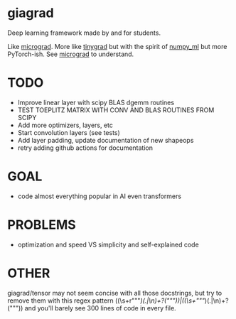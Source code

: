 # giagrad
Deep learning framework made by and for students.

Like [micrograd](https://youtu.be/VMj-3S1tku0). More like [tinygrad](https://github.com/geohot/tinygrad) but with the spirit of 
[numpy_ml](https://numpy-ml.readthedocs.io/en/latest/) but more PyTorch-ish. See [micrograd](https://youtu.be/VMj-3S1tku0) to understand.

# TODO
- Improve linear layer with scipy BLAS dgemm routines
- TEST TOEPLITZ MATRIX WITH CONV AND BLAS ROUTINES FROM SCIPY
- Add more optimizers, layers, etc
- Start convolution layers (see tests)
- Add layer padding, update documentation of new shapeops
- retry adding github actions for documentation

# GOAL
- code almost everything popular in AI even transformers

# PROBLEMS
- optimization and speed VS simplicity and self-explained code

# OTHER
giagrad/tensor may not seem concise with all those docstrings, but try to remove them
with this regex pattern ((\s+r"""*)(.|\n)+?("""))|((\s+"""*)(.|\n)+?(""")) and
you'll barely see 300 lines of code in every file.
